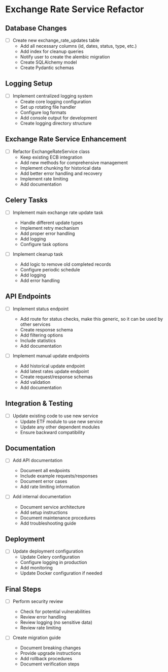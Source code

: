 # Exchange Rate Service Refactor

## Database Changes
- [ ] Create new exchange_rate_updates table
  * Add all necessary columns (id, dates, status, type, etc.)
  * Add index for cleanup queries
  * Notify user to create the alembic migration
  * Create SQLAlchemy model
  * Create Pydantic schemas

## Logging Setup
- [ ] Implement centralized logging system
  * Create core logging configuration
  * Set up rotating file handler
  * Configure log formats
  * Add console output for development
  * Create logging directory structure

## Exchange Rate Service Enhancement
- [ ] Refactor ExchangeRateService class
  * Keep existing ECB integration
  * Add new methods for comprehensive management
  * Implement chunking for historical data
  * Add better error handling and recovery
  * Implement rate limiting
  * Add documentation

## Celery Tasks
- [ ] Implement main exchange rate update task
  * Handle different update types
  * Implement retry mechanism
  * Add proper error handling
  * Add logging
  * Configure task options

- [ ] Implement cleanup task
  * Add logic to remove old completed records
  * Configure periodic schedule
  * Add logging
  * Add error handling

## API Endpoints
- [ ] Implement status endpoint
  * Add route for status checks, make this generic, so it can be used by other services
  * Create response schema
  * Add filtering options
  * Include statistics
  * Add documentation

- [ ] Implement manual update endpoints
  * Add historical update endpoint
  * Add latest rates update endpoint
  * Create request/response schemas
  * Add validation
  * Add documentation

## Integration & Testing
- [ ] Update existing code to use new service
  * Update ETF module to use new service
  * Update any other dependent modules
  * Ensure backward compatibility

## Documentation
- [ ] Add API documentation
  * Document all endpoints
  * Include example requests/responses
  * Document error cases
  * Add rate limiting information

- [ ] Add internal documentation
  * Document service architecture
  * Add setup instructions
  * Document maintenance procedures
  * Add troubleshooting guide

## Deployment
- [ ] Update deployment configuration
  * Update Celery configuration
  * Configure logging in production
  * Add monitoring
  * Update Docker configuration if needed

## Final Steps
- [ ] Perform security review
  * Check for potential vulnerabilities
  * Review error handling
  * Review logging (no sensitive data)
  * Review rate limiting

- [ ] Create migration guide
  * Document breaking changes
  * Provide upgrade instructions
  * Add rollback procedures
  * Document verification steps 
